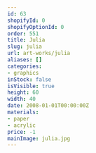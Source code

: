 ```yaml
---
id: 63
shopifyId: 0
shopifyOptionId: 0
order: 551
title: Julia
slug: julia
url: art-works/julia
aliases: []
categories:
- graphics
inStock: false
isVisible: true
height: 60
width: 40
date: 2008-01-01T00:00:00Z
materials:
- paper
- acrylic
price: -1
mainImage: julia.jpg
---
```


